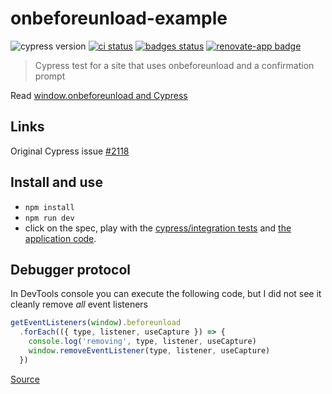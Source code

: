 # onbeforeunload-example
![cypress version](https://img.shields.io/badge/cypress-8.6.0-brightgreen) [![ci status][ci image]][ci url] [![badges status][badges image]][badges url] [![renovate-app badge][renovate-badge]][renovate-app]
> Cypress test for a site that uses onbeforeunload and a confirmation prompt

Read [window.onbeforeunload and Cypress](https://glebbahmutov.com/blog/onbeforeunload/)

## Links

Original Cypress issue [#2118](https://github.com/cypress-io/cypress/issues/2118)

## Install and use

- `npm install`
- `npm run dev`
- click on the spec, play with the [cypress/integration tests](cypress/integration) and [the application code](./public).

## Debugger protocol

In DevTools console you can execute the following code, but I did not see it cleanly remove _all_ event listeners

```js
getEventListeners(window).beforeunload
  .forEach(({ type, listener, useCapture }) => {
    console.log('removing', type, listener, useCapture)
    window.removeEventListener(type, listener, useCapture)
  })
```

[Source](https://twitter.com/AndyDavies/status/1359167670873190405)

[ci image]: https://github.com/bahmutov/onbeforeunload-example/workflows/ci/badge.svg?branch=main
[ci url]: https://github.com/bahmutov/onbeforeunload-example/actions
[badges image]: https://github.com/bahmutov/onbeforeunload-example/workflows/badges/badge.svg?branch=main
[badges url]: https://github.com/bahmutov/onbeforeunload-example/actions
[renovate-badge]: https://img.shields.io/badge/renovate-app-blue.svg
[renovate-app]: https://renovateapp.com/
